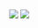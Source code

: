 <img   align="center" src="https://github-readme-stats.vercel.app/api/top-langs/?username=AstraSolis&locale=cn&line_height=33&theme=&langs_count=20&layout=compact"/>
<img   align="center" src="https://github-readme-stats.vercel.app/api?username=AstraSolis&locale=cn&line_height=33&show_icons=true&hide=&theme=&rank_icon=default"/>
